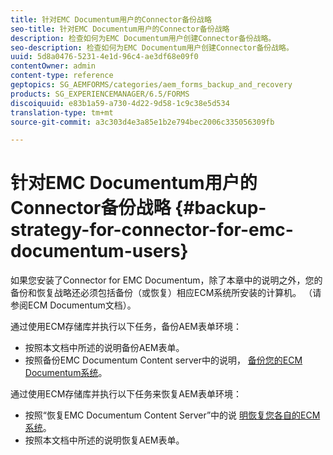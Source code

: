 ```yaml
---
title: 针对EMC Documentum用户的Connector备份战略
seo-title: 针对EMC Documentum用户的Connector备份战略
description: 检查如何为EMC Documentum用户创建Connector备份战略。
seo-description: 检查如何为EMC Documentum用户创建Connector备份战略。
uuid: 5d8a0476-5231-4e1d-96c4-ae3df68e09f0
contentOwner: admin
content-type: reference
geptopics: SG_AEMFORMS/categories/aem_forms_backup_and_recovery
products: SG_EXPERIENCEMANAGER/6.5/FORMS
discoiquuid: e83b1a59-a730-4d22-9d58-1c9c38e5d534
translation-type: tm+mt
source-git-commit: a3c303d4e3a85e1b2e794bec2006c335056309fb

---
```



# 针对EMC Documentum用户的Connector备份战略 {#backup-strategy-for-connector-for-emc-documentum-users}

如果您安装了Connector for EMC Documentum，除了本章中的说明之外，您的备份和恢复战略还必须包括备份（或恢复）相应ECM系统所安装的计算机。 （请参阅ECM Documentum文档）。

通过使用ECM存储库并执行以下任务，备份AEM表单环境：

* 按照本文档中所述的说明备份AEM表单。
* 按照备份EMC Documentum Content server中的说明， [备份您的ECM Documentum系统](/help/forms/using/admin-help/backing-recovering-emc-documentum-repository.md#back-up-the-emc-documentum-content-server)。

通过使用ECM存储库并执行以下任务来恢复AEM表单环境：

* 按照“恢复EMC Documentum Content Server”中的说 [明恢复您各自的ECM系统](/help/forms/using/admin-help/backing-recovering-emc-documentum-repository.md#restore-the-emc-documentum-content-server)。
* 按照本文档中所述的说明恢复AEM表单。

